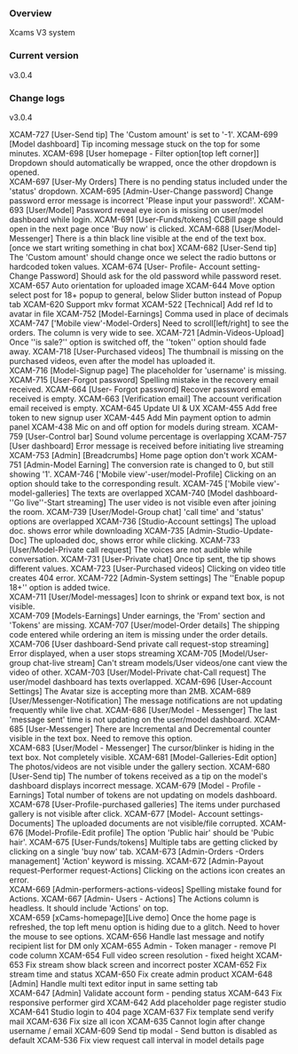 ### Overview

Xcams V3 system

### Current version
v3.0.4

### Change logs
v3.0.4

XCAM-727	[User-Send tip] The 'Custom amount' is set to '-1'. 
XCAM-699	[Model dashboard] Tip incoming message stuck on the top for some minutes. 
XCAM-698	[User homepage - Filter option[top left corner]] Dropdown should automatically be wrapped, once the other dropdown is opened.   
XCAM-697	[User-My Orders] There is no pending status included under the 'status' dropdown. 
XCAM-695	[Admin-User-Change password] Change password error message is incorrect 'Please input your password!'. 
XCAM-693	[User/Model] Password reveal eye icon is missing on user/model dashboard while login. 
XCAM-691	[User-Funds/tokens] CCBill page should open in the next page once 'Buy now' is clicked. 
XCAM-688	[User/Model-Messenger] There is a thin black line visible at the end of the text box. [once we start writing something in chat box]
XCAM-682	[User-Send tip] The 'Custom amount' should change once we select the radio buttons or hardcoded token values. 
XCAM-674	[User- Profile- Account setting- Change Password] Should ask for the old password while password reset. 
XCAM-657	Auto orientation for uploaded image
XCAM-644	Move option select post for 18+ popup to general, below Slider button instead of Popup tab
XCAM-620	Support mkv format
XCAM-522	[Technical] Add ref Id to avatar in file
XCAM-752	[Model-Earnings] Comma used in place of decimals 
XCAM-747	['Mobile view'-Model-Orders] Need to scroll[left/right] to see the orders.  The column is very wide to see.
XCAM-721	[Admin-Videos-Upload] Once ''is sale?'' option is switched off, the ''token'' option should fade away.
XCAM-718	[User-Purchased videos] The thumbnail is missing on the purchased videos, even after the model has uploaded it.  
XCAM-716	[Model-Signup page] The placeholder for 'username' is missing. 
XCAM-715	[User-Forgot password] Spelling mistake in the recovery email received. 
XCAM-664	[User- Forgot password] Recover password email received is empty. 
XCAM-663	[Verification email] The account verification email received is empty. 
XCAM-645	Update UI & UX
XCAM-455	Add free token to new signup user
XCAM-445	Add Min payment option to admin panel
XCAM-438	Mic on and off option for models during stream.
XCAM-759	[User-Control bar] Sound volume percentage is overlapping
XCAM-757	[User dashboard] Error message is received before initiating live streaming 
XCAM-753	[Admin] [Breadcrumbs] Home page option don't work
XCAM-751	[Admin-Model Earning] The conversion rate is changed to 0, but still showing '1'. 
XCAM-746	['Mobile view'-user/model-Profile] Clicking on an option should take to the corresponding result. 
XCAM-745	['Mobile view'-model-galleries] The texts are overlapped
XCAM-740	[Model dashboard-''Go live''-Start streaming] The user video is not visible even after joining the room. 
XCAM-739	[User/Model-Group chat] 'call time' and 'status' options are overlapped
XCAM-736	[Studio-Account settings] The upload doc. shows error while downloading
XCAM-735	[Admin-Studio-Update-Doc] The uploaded doc, shows error while clicking. 
XCAM-733	[User/Model-Private call request] The voices are not audible while conversation. 
XCAM-731	[User-Private chat] Once tip sent, the tip  shows different values.
XCAM-723	[User-Purchased videos] Clicking on video title creates 404 error. 
XCAM-722	[Admin-System settings] The ''Enable popup 18+'' option is added twice.  
XCAM-711	[User/Model-messages] Icon to shrink or expand text box, is not visible.   
XCAM-709	[Models-Earnings] Under earnings, the 'From' section and 'Tokens' are missing. 
XCAM-707	[User/model-Order details] The shipping code entered while ordering an item is missing under the order details. 
XCAM-706	[User dashboard-Send private call request-stop streaming] Error displayed, when a user stops streaming 
XCAM-705	[Model/User-group chat-live stream] Can't stream models/User videos/one cant view the video of other.
XCAM-703	[User/Model-Private chat-Call request] The user/model dashboard has texts overlapped. 
XCAM-696	[User-Account Settings]  The Avatar size is accepting more than 2MB. 
XCAM-689	[User/Messenger-Notification] The message notifications are not updating frequently while live chat. 
XCAM-686	[User/Model - Messenger] The last 'message sent' time is not updating on the user/model dashboard. 
XCAM-685	[User-Messenger] There are Incremental and Decremental counter visible in the text box.  Need to remove this option.  
XCAM-683	[User/Model - Messenger] The cursor/blinker is hiding in the text box. Not completely visible. 
XCAM-681	[Model-Galleries-Edit option] The photos/videos are not visible under the gallery section. 
XCAM-680	[User-Send tip]   The number of tokens received as a tip on the model's dashboard displays incorrect message. 
XCAM-679	[Model - Profile - Earnings] Total number of tokens are not updating on models dashboard.  
XCAM-678	[User-Profile-purchased galleries] The items under purchased gallery is not visible after click.
XCAM-677	[Model- Account settings-Documents] The uploaded documents are not visible/file corrupted. 
XCAM-676	[Model-Profile-Edit profile] The option 'Public hair' should be 'Pubic hair'. 
XCAM-675	[User-Funds/tokens] Multiple tabs are getting clicked by clicking on a single 'buy now' tab. 
XCAM-673	[Admin-Orders -Orders management] 'Action' keyword is missing.
XCAM-672	[Admin-Payout request-Performer request-Actions] Clicking on the actions icon creates an error.  
XCAM-669	[Admin-performers-actions-videos] Spelling mistake found for Actions.
XCAM-667	[Admin- Users - Actions] The Actions column is headless. It should include 'Actions' on top.  
XCAM-659	[xCams-homepage][Live demo] Once the home page is refreshed, the top left menu option is hiding due to a glitch. Need to hover the mouse to see options.
XCAM-656	Handle last message and notify recipient list for DM only
XCAM-655	Admin - Token manager - remove PI code column
XCAM-654	Full video screen resolution - fixed height
XCAM-653	Fix stream show black screen and incorrect poster
XCAM-652	Fix stream time and status
XCAM-650	Fix create admin product
XCAM-648	[Admin] Handle multi text editor input in same setting tab  
XCAM-647	[Admin] Validate account form - pending status 
XCAM-643	Fix responsive performer gird
XCAM-642	Add placeholder page register studio
XCAM-641	Studio login to 404 page
XCAM-637	Fix template send  verify mail
XCAM-636	Fix size all icon
XCAM-635	Cannot login after change username / email
XCAM-609	Send tip modal - Send button is disabled as default
XCAM-536	Fix view request call interval in model details page
